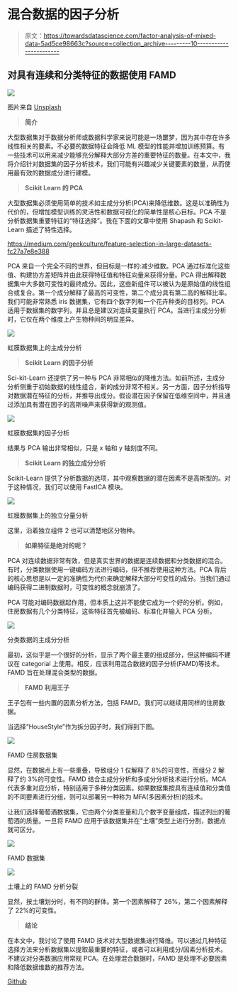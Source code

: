 # 混合数据的因子分析

> 原文：<https://towardsdatascience.com/factor-analysis-of-mixed-data-5ad5ce98663c?source=collection_archive---------10----------------------->

## 对具有连续和分类特征的数据使用 FAMD

![](img/520a8ab982911fa04eb6a227e2b345fe.png)

图片来自 [Unsplash](https://unsplash.com/photos/YeUVDKZWSZ4)

> **简介**

大型数据集对于数据分析师或数据科学家来说可能是一场噩梦，因为其中存在许多线性相关的要素。不必要的数据特征会降低 ML 模型的性能并增加训练预算。有一些技术可以用来减少能够充分解释大部分方差的重要特征的数量。在本文中，我将介绍针对数据集的因子分析技术，我们可能有兴趣减少关键要素的数量，从而使用最有效的数据成分进行建模。

> **Scikit Learn 的 PCA**

大型数据集必须使用简单的技术如主成分分析(PCA)来降低维数。这是以准确性为代价的，但增加模型训练的灵活性和数据可视化的简单性是核心目标。PCA 不是分析数据集重要特征的“特征选择”。我在下面的文章中使用 Shapash 和 Scikit-Learn 描述了特性选择。

<https://medium.com/geekculture/feature-selection-in-large-datasets-fc27a7e8e388>  

PCA 来自一个完全不同的世界，但目标是一样的:减少维数。PCA 通过标准化这些值、构建协方差矩阵并由此获得特征值和特征向量来获得分量。PCA 得出解释数据集中大多数可变性的最终成分。因此，这些新组件可以被认为是原始值的线性组合或复合。第一个成分解释了最高的可变性，第二个成分具有第二高的解释比率。我们可能非常熟悉 iris 数据集，它有四个数字列和一个花卉种类的目标列。PCA 适用于数据集的数字列，并且总是建议对连续变量执行 PCA。当进行主成分分析时，它仅在两个维度上产生物种间的明显差异。

![](img/498e010ff9badf74f30198a229fb3535.png)

虹膜数据集上的主成分分析

> **Scikit Learn 的因子分析**

Sci-kit-Learn 还提供了另一种与 PCA 非常相似的降维方法。如前所述，主成分分析侧重于初始数据的线性组合，新的成分非常不相关。另一方面，因子分析指导对数据潜在特征的分析，并推导出成分。假设潜在因子保留在低维空间中，并且通过添加具有潜在因子的高斯噪声来获得新的观测值。

![](img/895aa6b6217f0d0c8ea6708a5bdabfe4.png)

虹膜数据集的因子分析

结果与 PCA 输出非常相似，只是 x 轴和 y 轴刻度不同。

> **Scikit Learn 的独立成分分析**

Scikit-Learn 提供了分析数据的选项，其中观察数据的潜在因素不是高斯型的。对于这种情况，我们可以使用 FastICA 模块。

![](img/4f2afb52a7572e974ada779f1eefa065.png)

虹膜数据集上的独立分量分析

这里，沿着独立组件 2 也可以清楚地区分物种。

> **如果特征是绝对的呢？**

PCA 对连续数据非常有效，但是真实世界的数据是连续数据和分类数据的混合。有时，分类数据使用一键编码方法进行编码，但不推荐使用这种方法。PCA 背后的核心思想是以一定的准确性为代价来确定解释大部分可变性的成分。当我们通过编码获得二进制数据时，可变性的概念就崩溃了。

PCA 可能对编码数据起作用，但本质上这并不能使它成为一个好的分析。例如，住房数据有几个分类特征，这些特征首先被编码、标准化并输入 PCA 分析。

![](img/3404e23f4387ed12a61ac8187f5b248e.png)

分类数据的主成分分析

最初，这似乎是一个很好的分析，显示了两个最主要的组成部分，但这种编码不建议在 categorial 上使用。相反，应该利用混合数据的因子分析(FAMD)等技术。FAMD 旨在处理混合类型的数据。

> **FAMD 利用王子**

王子包有一些内置的因素分析方法，包括 FAMD。我们可以继续用同样的住房数据。

当选择“HouseStyle”作为拆分因子时，我们得到下图。

![](img/d440f1616e0cf645afc4c0ce26f7ad83.png)

FAMD 住房数据集

显然，在数据点上有一些重叠，导致组分 1 仅解释了 8%的可变性，而组分 2 解释了约 3%的可变性。FAMD 结合主成分分析和多成分分析技术进行分析。MCA 代表多重对应分析，特别适用于多种分类因素。如果数据集按具有连续值和分类值的不同要素进行分组，则可以部署另一种称为 MFA(多因素分析)的技术。

让我们选择葡萄酒数据集，它由两个分类变量和几个数字变量组成，描述列出的葡萄酒的质量。一旦将 FAMD 应用于该数据集并在“土壤”类型上进行分割，数据点就可区分。

![](img/eda2c79aeb51d737e987880a5bfd9a4f.png)

FAMD 数据集

![](img/fc2011add6d106ab9757f72af4eeb2a5.png)

土壤上的 FAMD 分析分裂

显然，按土壤划分时，有不同的群体。第一个因素解释了 26%，第二个因素解释了 22%的可变性。

> **结论**

在本文中，我讨论了使用 FAMD 技术对大型数据集进行降维。可以通过几种特征选择方法来分析数据集以提取最重要的特征，或者可以利用成分/因素分析技术。不建议对分类数据应用常规 PCA。在处理混合数据时，FAMD 是处理不必要因素和降低数据维数的推荐方法。

[Github](https://github.com/mdsohelmahmood/data-science/blob/master/_notebooks/2021-07-11-Factor_Analysis_of_Mixed_Data.ipynb)